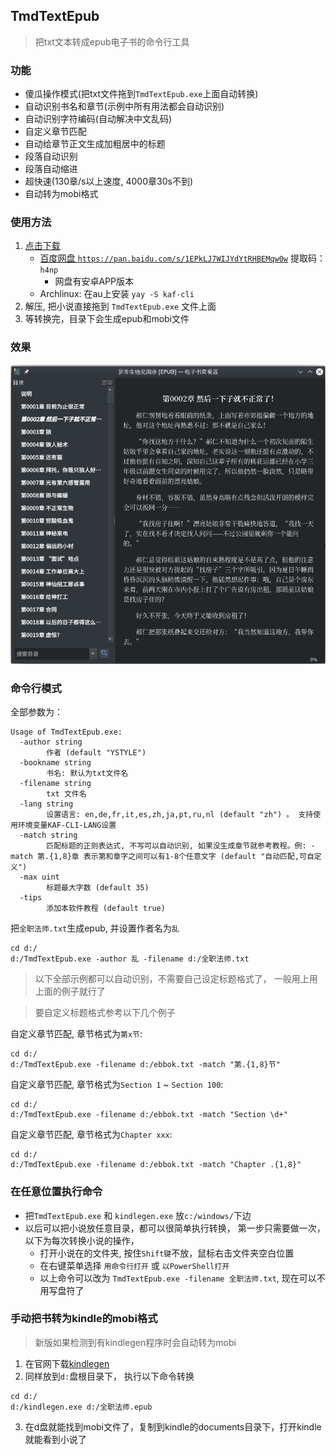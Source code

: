 ## TmdTextEpub

> 把txt文本转成epub电子书的命令行工具

### 功能
- 傻瓜操作模式(把txt文件拖到`TmdTextEpub.exe`上面自动转换)
- 自动识别书名和章节(示例中所有用法都会自动识别)
- 自动识别字符编码(自动解决中文乱码)
- 自定义章节匹配
- 自动给章节正文生成加粗居中的标题
- 段落自动识别
- 段落自动缩进
- 超快速(130章/s以上速度, 4000章30s不到)
- 自动转为mobi格式

### 使用方法
1. [点击下载](https://github.com/ystyle/TmdTextEpub/releases/latest)
   - [百度网盘 `https://pan.baidu.com/s/1EPkLJ7WIJYdYtRHBEMqw0w`](https://pan.baidu.com/s/1EPkLJ7WIJYdYtRHBEMqw0w) 提取码：`h4np`
     - 网盘有安卓APP版本
   - Archlinux: 在au上安装 `yay -S kaf-cli`
1. 解压, 把小说直接拖到 `TmdTextEpub.exe` 文件上面
1. 等转换完，目录下会生成epub和mobi文件


### 效果
![效果图片](2020-01-21_12-02.png)

### 命令行模式

全部参数为：
```shell
Usage of TmdTextEpub.exe:
  -author string
        作者 (default "YSTYLE")
  -bookname string
        书名: 默认为txt文件名
  -filename string
        txt 文件名
  -lang string
        设置语言: en,de,fr,it,es,zh,ja,pt,ru,nl (default "zh") 。 支持使用环境变量KAF-CLI-LANG设置
  -match string
        匹配标题的正则表达式, 不写可以自动识别, 如果没生成章节就参考教程。例: -match 第.{1,8}章 表示第和章字之间可以有1-8个任意文字 (default "自动匹配,可自定义")
  -max uint
        标题最大字数 (default 35)
  -tips
        添加本软件教程 (default true)

```

把`全职法师.txt`生成epub, 并设置作者名为`乱`
```shell
cd d:/
d:/TmdTextEpub.exe -author 乱 -filename d:/全职法师.txt
```


>以下全部示例都可以自动识别，不需要自己设定标题格式了， 一般用上用上面的例子就行了

>要自定义标题格式参考以下几个例子


自定义章节匹配, 章节格式为`第x节`: 
```shell
cd d:/
d:/TmdTextEpub.exe -filename d:/ebbok.txt -match "第.{1,8}节"
```

自定义章节匹配, 章节格式为`Section 1` ~ `Section 100`: 
```shell
cd d:/
d:/TmdTextEpub.exe -filename d:/ebbok.txt -match "Section \d+"
```

自定义章节匹配, 章节格式为`Chapter xxx`: 
```shell
cd d:/
d:/TmdTextEpub.exe -filename d:/ebbok.txt -match "Chapter .{1,8}"
```


### 在任意位置执行命令

- 把`TmdTextEpub.exe` 和 `kindlegen.exe` 放`c:/windows/`下边
- 以后可以把小说放任意目录，都可以很简单执行转换， 第一步只需要做一次， 以下为每次转换小说的操作，
  - 打开小说在的文件夹, 按住`Shift键`不放，鼠标右击文件夹空白位置
  - 在右键菜单选择 `用命令行打开` 或 `以PowerShell打开`
  - 以上命令可以改为 `TmdTextEpub.exe -filename 全职法师.txt`,  现在可以不用写盘符了

### 手动把书转为kindle的mobi格式
>新版如果检测到有kindlegen程序时会自动转为mobi

1. 在官网下载[kindlegen](https://www.amazon.com/gp/feature.html?ie=UTF8&docId=1000765211)
2. 同样放到`d:`盘根目录下， 执行以下命令转换
  ```shell
  cd d:/
  d:/kindlegen.exe d:/全职法师.epub
  ```
3. 在d盘就能找到mobi文件了，复制到kindle的documents目录下，打开kindle就能看到小说了

